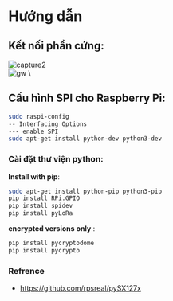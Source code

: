 # Hướng dẫn
## Kết nối phần cứng:
![capture2](https://user-images.githubusercontent.com/26000753/48856223-6f483980-ede8-11e8-8653-3bf599061107.PNG)
\
![gw](https://user-images.githubusercontent.com/26000753/48851590-04920080-edde-11e8-9475-ce73f5579403.PNG)
\
## Cấu hình SPI cho Raspberry Pi:
```bash
sudo raspi-config
-- Interfacing Options
--- enable SPI
sudo apt-get install python-dev python3-dev
```
### Cài đặt thư viện python:
 **Install with pip**:
```bash
sudo apt-get install python-pip python3-pip
pip install RPi.GPIO
pip install spidev
pip install pyLoRa
```

 **encrypted versions only** :
```bash
pip install pycryptodome
pip install pycrypto
```
### Refrence
- https://github.com/rpsreal/pySX127x
